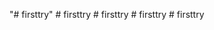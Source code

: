 "# firsttry" 
#   f i r s t t r y  
 #   f i r s t t r y  
 #   f i r s t t r y  
 #   f i r s t t r y  
 